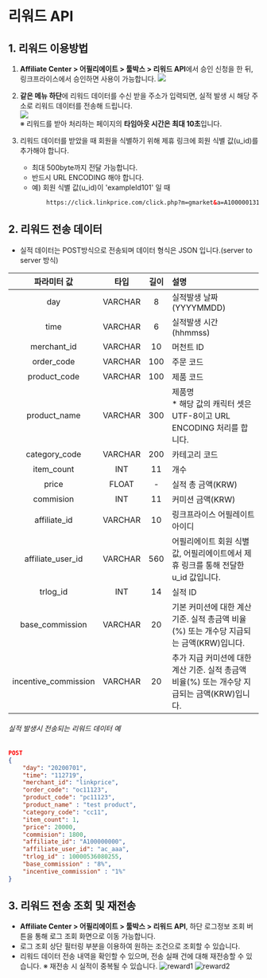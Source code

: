 # 리워드 API

## 1. 리워드 이용방법
1. **Affiliate Center > 어필리에이트 > 툴박스 > 리워드 API**에서 승인 신청을 한 뒤, 링크프라이스에서 승인하면 사용이 가능합니다.
   ![](https://raw.githubusercontent.com/linkprice/AffiliateSetup/master/reward_request.png)
  

2. **같은 메뉴 하단**에 리워드 데이터를 수신 받을 주소가 입력되면, 실적 발생 시 해당 주소로 리워드 데이터를 전송해 드립니다.  
   ![](https://raw.githubusercontent.com/linkprice/AffiliateSetup/master/reward_url.png)  
    ※ 리워드를 받아 처리하는 페이지의 **타임아웃 시간은 최대 10초**입니다.  


3. 리워드 데이터를 받았을 때 회원을 식별하기 위해 제휴 링크에 회원 식별 값(u_id)를 추가해야 합니다.
   - 최대 500byte까지 전달 가능합니다.
   - 반드시 URL ENCODING 해야 합니다.
   - 예) 회원 식별 값(u_id)이 'exampleId101' 일 때
     ```html
         https://click.linkprice.com/click.php?m=gmarket&a=A100000131&l=0000&u_id=exampleId101
     ```
## 2. 리워드 전송 데이터
- 실적 데이터는 POST방식으로 전송되며 데이터 형식은 JSON 입니다.(server to server 방식)

|     파라미터 값      |   타입    | 길이  | 설명                                                         |
| :------------------: |:-------:|:---:|:-----------------------------------------------------------|
|         day          | VARCHAR |  8  | 실적발생 날짜(YYYYMMDD)                                          |
|         time         | VARCHAR |  6  | 실적발생 시간(hhmmss)                                            |
|     merchant_id      | VARCHAR | 10  | 머천트 ID                                                     |
|      order_code      | VARCHAR | 100 | 주문 코드                                                      |
|     product_code     | VARCHAR | 100 | 제품 코드                                                      |
|     product_name     | VARCHAR | 300 | 제품명<br />* 해당 값의 캐릭터 셋은 UTF-8이고 URL ENCODING 처리를 합니다.      |
|    category_code     | VARCHAR | 200 | 카테고리 코드                                                    |
|      item_count      |   INT   | 11  | 개수                                                         |
|        price         |  FLOAT  |  -  | 실적 총 금액(KRW)                                               |
|      commision       |   INT   | 11  | 커미션 금액(KRW)                                                |
|     affiliate_id     | VARCHAR | 10  | 링크프라이스 어필레이트 아이디                                           |
|  affiliate_user_id   | VARCHAR | 560 | 어필리에이트 회원 식별값, 어필리에이트에서 제휴 링크를 통해 전달한 u_id 값입니다.           |
|       trlog_id       |   INT   | 14  | 실적 ID                                                      |
|   base_commission    | VARCHAR | 20  | 기본 커미션에 대한 계산 기준. 실적 총금액 비율(%) 또는 개수당 지급되는 금액(KRW)입니다.    |
| incentive_commission | VARCHAR | 20  | 추가 지급 커미션에 대한 계산 기준. 실적 총금액 비율(%) 또는 개수당 지급되는 금액(KRW)입니다. |

###### 실적 발생시 전송되는 리워드 데이터 예
```json
POST
{
    "day": "20200701",
    "time": "112719",
    "merchant_id": "linkprice",
    "order_code": "oc11123",
    "product_code": "pc11123",
    "product_name" : "test product",
    "category_code": "cc11",
    "item_count": 1,
    "price": 20000,
    "commision": 1800,
    "affiliate_id": "A100000000",
    "affiliate_user_id": "ac_aaa",
    "trlog_id" : 10000536080255,
    "base_commission" : "8%",
    "incentive_commission" : "1%"
}
```



## 3. 리워드 전송 조회 및 재전송
- **Affiliate Center > 어필리에이트 > 툴박스 > 리워드 API**, 하단 로그정보 조회 버튼을 통해 로그 조회 화면으로 이동 가능합니다.
- 로그 조회 상단 필터링 부분을 이용하여 원하는 조건으로 조회할 수 있습니다.
- 리워드 데이터 전송 내역을 확인할 수 있으며, 전송 실패 건에 대해 재전송할 수 있습니다. ※ 재전송 시 실적이 중복될 수 있습니다.
    ![reward1](https://raw.githubusercontent.com/linkprice/AffiliateSetup/master/reward1.png)
    ![reward2](https://raw.githubusercontent.com/linkprice/AffiliateSetup/master/reward2.png)